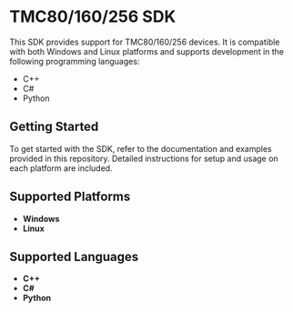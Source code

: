 # TMC80/160/256 SDK

This SDK provides support for TMC80/160/256 devices. It is compatible with both Windows and Linux platforms and supports development in the following programming languages:

- C++
- C#
- Python

## Getting Started

To get started with the SDK, refer to the documentation and examples provided in this repository. Detailed instructions for setup and usage on each platform are included.

## Supported Platforms

- **Windows**
- **Linux**

## Supported Languages

- **C++**
- **C#**
- **Python**